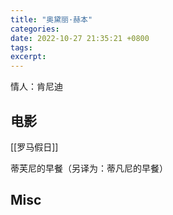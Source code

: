 ```yaml
---
title: "奥黛丽·赫本"
categories: 
date: 2022-10-27 21:35:21 +0800
tags: 
excerpt: 
---
```



情人：肯尼迪



## 电影

[[罗马假日]]

蒂芙尼的早餐（另译为：蒂凡尼的早餐）

## Misc



